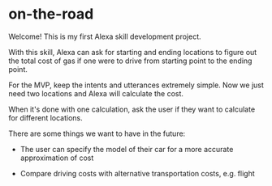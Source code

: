 # on-the-road
Welcome! This is my first Alexa skill development project.

With this skill, Alexa can ask for starting and ending locations to figure out the total cost of gas if one were to drive from starting point to the ending point.

For the MVP, keep the intents and utterances extremely simple. Now we just need two locations and Alexa will calculate the cost. 

When it's done with one calculation, ask the user if they want to calculate for different locations. 


There are some things we want to have in the future:


- The user can specify the model of their car for a more accurate approximation of cost

- Compare driving costs with alternative transportation costs, e.g. flight
